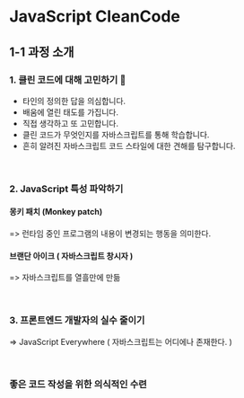 # JavaScript CleanCode

## 1-1 과정 소개 

### 1. 클린 코드에 대해 고민하기 🧐

- 타인의 정의한 답을 의심합니다.
- 배움에 열린 태도를 가집니다.
- 직접 생각하고 또 고민합니다.
- 클린 코드가 무엇인지를 자바스크립트를 통해 학습합니다.
- 흔히 알려진 자바스크립트 코드 스타일에 대한 견해를 탐구합니다. 

<br>

### 2. JavaScript 특성 파악하기

#### 몽키 패치 (Monkey patch)
=> 런타임 중인 프로그램의 내용이 변경되는 행동을 의미한다.

#### 브랜단 아이크 ( 자바스크립트 창시자 )
=> 자바스크립트를 열흘만에 만듦 

<br>

### 3. 프론트엔드 개발자의 실수 줄이기 
=> JavaScript Everywhere ( 자바스크립트는 어디에나 존재한다. )

<br>

### 좋은 코드 작성을 위한 의식적인 수련 
